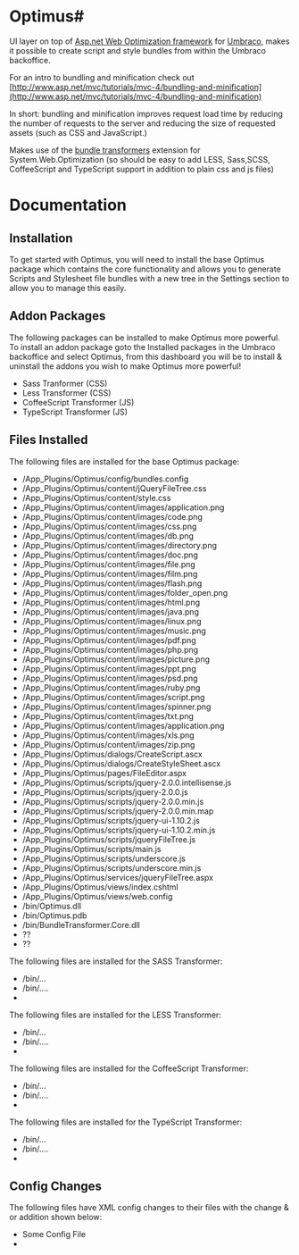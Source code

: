 # Optimus#

UI layer on top of [Asp.net Web Optimization framework](http://aspnetoptimization.codeplex.com/) for [Umbraco](http://umbraco.com/), makes it possible to create script and style bundles from within the Umbraco backoffice. 

For an intro to bundling and minification check out
[http://www.asp.net/mvc/tutorials/mvc-4/bundling-and-minification](http://www.asp.net/mvc/tutorials/mvc-4/bundling-and-minification)

In short: bundling and minification improves request load time by reducing the number of requests to the server and reducing the size of requested assets (such as CSS and JavaScript.)

Makes use of the [bundle transformers](http://bundletransformer.codeplex.com/) extension for System.Web.Optimization (so should be easy to add LESS, Sass,SCSS, CoffeeScript and TypeScript support in addition to plain css and js files)


# Documentation

## Installation
To get started with Optimus, you will need to install the base Optimus package which contains the core functionality and allows you to generate Scripts and Stylesheet file bundles with a new tree in the Settings section to allow you to manage this easily.


## Addon Packages
The following packages can be installed to make Optimus more powerful. 
To install an addon package goto the Installed packages in the Umbraco backoffice and select Optimus, from this dashboard you will be to install & uninstall the addons you wish to make Optimus more powerful!

* Sass Tranformer (CSS)
* Less Transformer (CSS)
* CoffeeScript Transformer (JS)
* TypeScript Transformer (JS)


## Files Installed
The following files are installed for the base Optimus package:

* /App_Plugins/Optimus/config/bundles.config
* /App_Plugins/Optimus/content/jQueryFileTree.css
* /App_Plugins/Optimus/content/style.css
* /App_Plugins/Optimus/content/images/application.png
* /App_Plugins/Optimus/content/images/code.png
* /App_Plugins/Optimus/content/images/css.png
* /App_Plugins/Optimus/content/images/db.png
* /App_Plugins/Optimus/content/images/directory.png
* /App_Plugins/Optimus/content/images/doc.png
* /App_Plugins/Optimus/content/images/file.png
* /App_Plugins/Optimus/content/images/film.png
* /App_Plugins/Optimus/content/images/flash.png
* /App_Plugins/Optimus/content/images/folder_open.png
* /App_Plugins/Optimus/content/images/html.png
* /App_Plugins/Optimus/content/images/java.png
* /App_Plugins/Optimus/content/images/linux.png
* /App_Plugins/Optimus/content/images/music.png
* /App_Plugins/Optimus/content/images/pdf.png
* /App_Plugins/Optimus/content/images/php.png
* /App_Plugins/Optimus/content/images/picture.png
* /App_Plugins/Optimus/content/images/ppt.png
* /App_Plugins/Optimus/content/images/psd.png
* /App_Plugins/Optimus/content/images/ruby.png
* /App_Plugins/Optimus/content/images/script.png
* /App_Plugins/Optimus/content/images/spinner.png
* /App_Plugins/Optimus/content/images/txt.png
* /App_Plugins/Optimus/content/images/application.png
* /App_Plugins/Optimus/content/images/xls.png
* /App_Plugins/Optimus/content/images/zip.png
* /App_Plugins/Optimus/dialogs/CreateScript.ascx
* /App_Plugins/Optimus/dialogs/CreateStyleSheet.ascx
* /App_Plugins/Optimus/pages/FileEditor.aspx
* /App_Plugins/Optimus/scripts/jquery-2.0.0.intellisense.js
* /App_Plugins/Optimus/scripts/jquery-2.0.0.js
* /App_Plugins/Optimus/scripts/jquery-2.0.0.min.js
* /App_Plugins/Optimus/scripts/jquery-2.0.0.min.map
* /App_Plugins/Optimus/scripts/jquery-ui-1.10.2.js
* /App_Plugins/Optimus/scripts/jquery-ui-1.10.2.min.js
* /App_Plugins/Optimus/scripts/jqueryFileTree.js
* /App_Plugins/Optimus/scripts/main.js
* /App_Plugins/Optimus/scripts/underscore.js
* /App_Plugins/Optimus/scripts/underscore.min.js
* /App_Plugins/Optimus/services/jqueryFileTree.aspx
* /App_Plugins/Optimus/views/index.cshtml
* /App_Plugins/Optimus/views/web.config
* /bin/Optimus.dll
* /bin/Optimus.pdb
* /bin/BundleTransformer.Core.dll
* ??
* ??

The following files are installed for the SASS Transformer:

* /bin/...
* /bin/....
* 


The following files are installed for the LESS Transformer:

* /bin/...
* /bin/....
* 

The following files are installed for the CoffeeScript Transformer:

* /bin/...
* /bin/....
* 

The following files are installed for the TypeScript Transformer:

* /bin/...
* /bin/....
* 

## Config Changes
The following files have XML config changes to their files with the change & or addition shown below:

* Some Config File
* 
